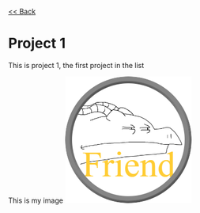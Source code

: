 [<< Back](https://salmaster1.github.io/Pages-Testing/)

# Project 1  

This is project 1, the first project in the list  

This is my image
![Friend](/assets/Friend.png)

